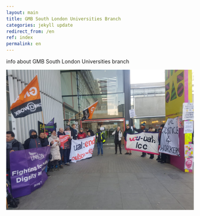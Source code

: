 ```yaml
---
layout: main
title: GMB South London Universities Branch
categories: jekyll update
redirect_from: /en
ref: index
permalink: en
---
```


info about GMB South London Universities branch

![GMB SLU on the picket line outside LCC](/gmb_slu.jpg)
